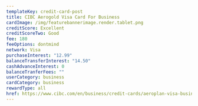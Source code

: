 ```yaml
---
templateKey: credit-card-post
title: CIBC Aerogold Visa Card For Business
cardImage: /img/featurebannerimage.render.tablet.png
creditScore: Excellent
creditScoreTwo: Good
fee: 180
feeOptions: dontmind
network: Visa
purchaseInterest: "12.99"
balanceTransferInterest: "14.50"
cashAdvanceInterest: 0
balanceTranferFees: ""
userCategory: business
cardCategory: business
rewardType: all
href: https://www.cibc.com/en/business/credit-cards/aeroplan-visa-business.html
---
```

